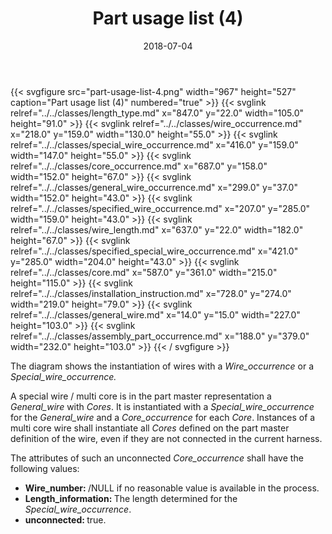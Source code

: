 ﻿---
title: Part usage list (4)
toc: false
type: specs
layout: diagram
date: "2018-07-04"
draft: false
specification: KBL
version: 2.5
documentType: "Recommendation"
elementType: Diagram
classes:
  - Length_type
  - Wire_occurrence
  - Special_wire_occurrence
  - Core_occurrence
  - General_wire_occurrence
  - Specified_wire_occurrence
  - Wire_length
  - Specified_special_wire_occurrence
  - Core
  - Installation_instruction
  - General_wire
  - Assembly_part_occurrence
menu:
  KBL-2.5:    
    parent: presentation
    identifier: presentation/part-usage-list-4
    weight: 1011 

# Prev/next pager order (if `docs_section_pager` enabled in `params.toml`)
weight: 1011
---
{{< svgfigure src="part-usage-list-4.png" width="967" height="527" caption="Part usage list (4)" numbered="true" >}}
  {{< svglink relref="../../classes/length_type.md" x="847.0" y="22.0" width="105.0" height="91.0" >}}
  {{< svglink relref="../../classes/wire_occurrence.md" x="218.0" y="159.0" width="130.0" height="55.0" >}}
  {{< svglink relref="../../classes/special_wire_occurrence.md" x="416.0" y="159.0" width="147.0" height="55.0" >}}
  {{< svglink relref="../../classes/core_occurrence.md" x="687.0" y="158.0" width="152.0" height="67.0" >}}
  {{< svglink relref="../../classes/general_wire_occurrence.md" x="299.0" y="37.0" width="152.0" height="43.0" >}}
  {{< svglink relref="../../classes/specified_wire_occurrence.md" x="207.0" y="285.0" width="159.0" height="43.0" >}}
  {{< svglink relref="../../classes/wire_length.md" x="637.0" y="22.0" width="182.0" height="67.0" >}}
  {{< svglink relref="../../classes/specified_special_wire_occurrence.md" x="421.0" y="285.0" width="204.0" height="43.0" >}}
  {{< svglink relref="../../classes/core.md" x="587.0" y="361.0" width="215.0" height="115.0" >}}
  {{< svglink relref="../../classes/installation_instruction.md" x="728.0" y="274.0" width="219.0" height="79.0" >}}
  {{< svglink relref="../../classes/general_wire.md" x="14.0" y="15.0" width="227.0" height="103.0" >}}
  {{< svglink relref="../../classes/assembly_part_occurrence.md" x="188.0" y="379.0" width="232.0" height="103.0" >}}
{{< / svgfigure >}}
<p> The diagram shows the instantiation of wires with a <i>Wire_occurrence</i> or a <i>Special_wire_occurrence.</i>      </p>      <p> A special wire /&#160;multi core is in the part master representation a <i>General_wire</i> with <i>Cores</i>. It is instantiated with a <i>Special_wire_occurrence</i> for the <i>General_wire</i> and a <i>Core_occurrence</i> for each <i>Core</i>. Instances of a multi core wire shall instantiate all <i>Cores</i> defined on the part master definition of the wire, even if they are not connected in the current harness.      </p>      <p> The attributes of such an unconnected <i>Core_occurrence</i> shall have the following values:      </p>      <ul>       <li> <b>Wire_number: </b>/NULL if no reasonable value is available in the process.        </li>       <li> <b>Length_information: </b>The length determined for the <i>Special_wire_occurrence</i>.        </li>       <li> <b>unconnected: </b>true.        </li>     </ul>     <p> &#160;      </p>